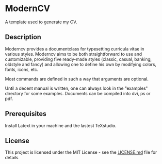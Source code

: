 # ModernCV 

A template used to generate my CV. 

## Description

Moderncv provides a documentclass for typesetting curricula vitae in various
styles. Moderncv aims to be both straightforward to use and customizable,
providing five ready-made styles (classic, casual, banking, oldstyle and fancy)
and allowing one to define his own by modifying colors, fonts, icons, etc.

Most commands are defined in such a way that arguments are optional.

Until a decent manual is written, one can always look in the "examples"
directory for some examples. Documents can be compiled into dvi, ps or pdf.

## Prerequisites

Install Latext in your machine and the lastest TeXstudio. 

## License

This project is licensed under the MIT License - see the [LICENSE.md](LICENSE.md) file for details